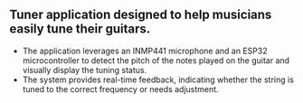 ## Tuner application designed to help musicians easily tune their guitars. 
- The application leverages an INMP441 microphone and an ESP32 microcontroller to detect the pitch of the notes played on the guitar and visually display the tuning status.
- The system provides real-time feedback, indicating whether the string is tuned to the correct frequency or needs adjustment.
